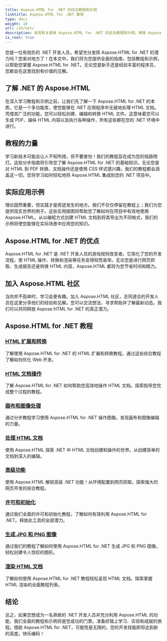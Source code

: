 ```yaml
---
title: Aspose.HTML for .NET 的综合教程和示例
linktitle: Aspose.HTML for .NET 教程
type: docs
weight: 10
url: /zh/net/
description: 发现有关使用 Aspose.HTML for .NET 的综合教程和示例。释放 Aspose.HTML 的强大功能来增强您的 .NET 开发技能。
is_root: true
---
```


您是一位有抱负的 .NET 开发人员，希望充分发挥 Aspose.HTML for .NET 的潜力吗？您来对地方了！在本文中，我们将为您提供全面的指南，包括教程和示例，以帮助您掌握 Aspose.HTML for .NET。无论您是新手还是经验丰富的程序员，您都会在这里找到有价值的见解。

## 了解 .NET 的 Aspose.HTML

在深入学习教程和示例之前，让我们先了解一下 Aspose.HTML for .NET 的本质。它是一个多功能库，使您能够在 .NET 应用程序中无缝地处理 HTML 文档。凭借其广泛的功能，您可以轻松创建、编辑和转换 HTML 文件。这意味着您可以生成 PDF、操纵 HTML 内容以及执行各种操作，所有这些都在您的 .NET 环境中进行。

## 教程的力量

学习新技术可能会让人不知所措，但不要害怕！我们的教程旨在成为您的指路明灯。这些分步指南将引导您了解 Aspose.HTML for .NET 的基础知识。无论您是对 HTML 到 PDF 转换、文档操作还是使用 CSS 样式感兴趣，我们的教程都会涵盖这一切。您将学习如何轻松地将 Aspose.HTML 集成到您的 .NET 项目中。

## 实际应用示例

理论固然重要，但实践才是奇迹发生的地方。我们不仅仅停留在教程上；我们为您提供现实世界的例子。这些实用插图将帮助您了解如何在项目中有效地使用 Aspose.HTML。从以编程方式创建 HTML 文档到将其导出为不同格式，我们的示例将使您能够在实际场景中应用您的知识。

## Aspose.HTML for .NET 的优点

Aspose.HTML for .NET 是 .NET 开发人员的游戏规则改变者。它简化了您的开发流程，使 HTML 操作、转换和渲染等任务变得轻而易举。无论您是进行网页抓取、生成报告还是转换 HTML 内容，Aspose.HTML 都将为您节省时间和精力。

## 加入 Aspose.HTML 社区

当你并不孤单时，学习会更有趣。加入 Aspose.HTML 社区，志同道合的开发人员在这里分享他们的经验和见解。您可以交流想法、寻求帮助并了解最新动态。我们可以共同释放 Aspose.HTML for .NET 的真正潜力。

## Aspose.HTML for .NET 教程

### [HTML 扩展和转换](./html-extensions-and-conversions/)
了解使用 Aspose.HTML for .NET 的 HTML 扩展和转换教程。通过这些综合教程了解如何优化 Web 开发。
### [HTML 文档操作](./html-document-manipulation/)
了解 Aspose.HTML for .NET 如何帮助您高效地操作 HTML 文档。探索指导您完成整个过程的教程。
### [画布和图像处理](./canvas-and-image-manipulation/)
通过分步教程学习使用 Aspose.HTML for .NET 操作图像。发现画布和图像编辑的力量。
### [处理 HTML 文档](./working-with-html-documents/)
使用 Aspose.HTML 探索 .NET 中 HTML 文档创建和操作的世界。从创建简单的文档到深入的编辑。
### [高级功能](./advanced-features/)
使用 Aspose.HTML 解锁高级 .NET 功能！从环境配置到网页抓取，探索强大的网页开发的综合教程。
### [许可和初始化](./licensing-and-initialization/)
通过我们全面的许可和初始化教程，了解如何有效利用 Aspose.HTML for .NET。释放此工具的全部潜力。
### [生成 JPG 和 PNG 图像](./generate-jpg-and-png-images/)
通过我们的教程了解如何使用 Aspose.HTML for .NET 生成 JPG 和 PNG 图像。轻松创建令人惊叹的图形。
### [渲染 HTML 文档](./rendering-html-documents/)
了解如何使用 Aspose.HTML for .NET 教程轻松呈现 HTML 文档。探索掌握 HTML 渲染的全面教程列表。

## 结论
总之，如果您想成为一名熟练的 .NET 开发人员并充分利用 Aspose.HTML 的功能，我们全面的教程和示例将是您成功的门票。准备好踏上学习、实验和成就的旅程。借助 Aspose.HTML for .NET，可能性是无限的，您的开发技能即将达到新的高度。快乐编码！